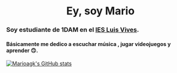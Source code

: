 # <h1 align="center"> Ey, soy Mario

### Soy estudiante de 1DAM en el [IES Luis Vives](http://iesluisvives.es/).

#### Básicamente me dedico a escuchar música , jugar videojuegos y  aprender 🙃.

[![Marioagk's GitHub stats](https://github-readme-stats.vercel.app/api?username=marioagk)](https://github.com/marioagk/github-readme-stats)



